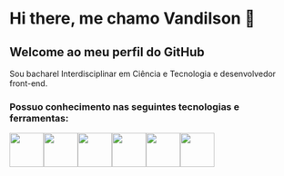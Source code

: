 # Hi there, me chamo Vandilson 👋
## Welcome ao meu perfil do GitHub

Sou bacharel Interdisciplinar em Ciência e Tecnologia e desenvolvedor front-end.
### Possuo conhecimento nas seguintes tecnologias e ferramentas:

<img loading="lazy" src="https://cdn.jsdelivr.net/gh/devicons/devicon/icons/html5/html5-original.svg" width= "60" height= "60"/><img loading="lazy" src="https://cdn.jsdelivr.net/gh/devicons/devicon/icons/css3/css3-original.svg" width= "60" height= "60"/><img loading="lazy" src="https://cdn.jsdelivr.net/gh/devicons/devicon/icons/tailwindcss/tailwindcss-original-wordmark.svg" width= "60" height= "60"/><img loading="lazy" src="https://cdn.jsdelivr.net/gh/devicons/devicon/icons/javascript/javascript-original.svg" width= "60" height= "60"/><img loading="lazy" src="https://cdn.jsdelivr.net/gh/devicons/devicon/icons/react/react-original-wordmark.svg" width= "60" height= "60"/><img loading="lazy" src="https://cdn.jsdelivr.net/gh/devicons/devicon/icons/git/git-original-wordmark.svg" width= "60" height= "60"/>
        

<!--
**vandilsonbrito/vandilsonbrito** is a ✨ _special_ ✨ repository because its `README.md` (this file) appears on your GitHub profile.

Here are some ideas to get you started:

- 🔭 I’m currently working on ...
- 🌱 I’m currently learning ...
- 👯 I’m looking to collaborate on ...
- 🤔 I’m looking for help with ...
- 💬 Ask me about ...
- 📫 How to reach me: ...
- 😄 Pronouns: ...
- ⚡ Fun fact: ...
-->
